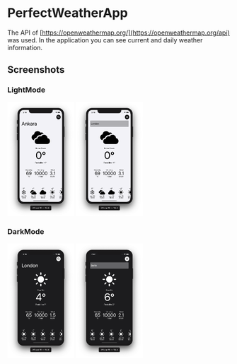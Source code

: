 # PerfectWeatherApp

The API of [https://openweathermap.org/](https://openweathermap.org/api) was used.
In the application you can see current and daily weather information.

## Screenshots

### LightMode
<div>
<img src="./ReadmeResources/1.png" width="30%" >
<img src="./ReadmeResources/2.png" width="30%" >
</div>

### DarkMode
<div>
<img src="./ReadmeResources/3.png" width="30%" alt="darkmode">
<img src="./ReadmeResources/4.png" width="30%" alt="darkmode">
</div>